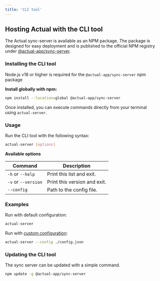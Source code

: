 ```yaml
---
title: 'CLI tool'
---
```


## Hosting Actual with the CLI tool

The Actual sync-server is available as an NPM package. The package is designed for easy deployment and is published to the official NPM registry under [@actual-app/sync-server](https://www.npmjs.com/package/@actual-app/sync-server).

### Installing the CLI tool

Node.js v18 or higher is required for the `@actual-app/sync-server` npm package

**Install globally with npm:**

```bash
npm install --location=global @actual-app/sync-server
```

Once installed, you can execute commands directly from your terminal using `actual-server`.

### Usage

Run the CLI tool with the following syntax:

```bash
actual-server [options]
```

**Available options**

| Command             | Description                  |
| ------------------- | ---------------------------- |
| `-h` or `--help`    | Print this list and exit.    |
| `-v` or `--version` | Print this version and exit. |
| `--config`          | Path to the config file.     |

### Examples

Run with default configuration:

```bash
actual-server
```

Run with [custom configuration](../config/index.md):

```bash
actual-server --config ./config.json
```

### Updating the CLI tool

The sync server can be updated with a simple command.

```bash
npm update -g @actual-app/sync-server
```

